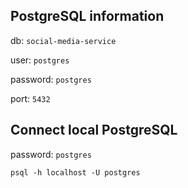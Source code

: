 ## PostgreSQL information

db: `social-media-service`

user: `postgres`

password: `postgres`

port: `5432`

## Connect local PostgreSQL

password: `postgres`
```
psql -h localhost -U postgres
```
